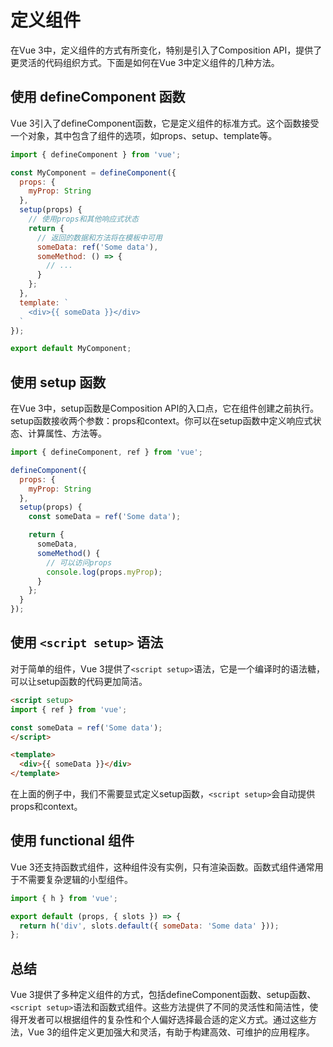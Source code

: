 # 定义组件

在Vue 3中，定义组件的方式有所变化，特别是引入了Composition API，提供了更灵活的代码组织方式。下面是如何在Vue 3中定义组件的几种方法。

## 使用 defineComponent 函数

Vue 3引入了defineComponent函数，它是定义组件的标准方式。这个函数接受一个对象，其中包含了组件的选项，如props、setup、template等。

```javascript
import { defineComponent } from 'vue';

const MyComponent = defineComponent({
  props: {
    myProp: String
  },
  setup(props) {
    // 使用props和其他响应式状态
    return {
      // 返回的数据和方法将在模板中可用
      someData: ref('Some data'),
      someMethod: () => {
        // ...
      }
    };
  },
  template: `
    <div>{{ someData }}</div>
  `
});

export default MyComponent;
```

## 使用 setup 函数

在Vue 3中，setup函数是Composition API的入口点，它在组件创建之前执行。setup函数接收两个参数：props和context。你可以在setup函数中定义响应式状态、计算属性、方法等。

```javascript
import { defineComponent, ref } from 'vue';

defineComponent({
  props: {
    myProp: String
  },
  setup(props) {
    const someData = ref('Some data');

    return {
      someData,
      someMethod() {
        // 可以访问props
        console.log(props.myProp);
      }
    };
  }
});
```

## 使用 `<script setup>` 语法

对于简单的组件，Vue 3提供了`<script setup>`语法，它是一个编译时的语法糖，可以让setup函数的代码更加简洁。

```html
<script setup>
import { ref } from 'vue';

const someData = ref('Some data');
</script>

<template>
  <div>{{ someData }}</div>
</template>
```

在上面的例子中，我们不需要显式定义setup函数，`<script setup>`会自动提供props和context。

## 使用 functional 组件

Vue 3还支持函数式组件，这种组件没有实例，只有渲染函数。函数式组件通常用于不需要复杂逻辑的小型组件。

```javascript
import { h } from 'vue';

export default (props, { slots }) => {
  return h('div', slots.default({ someData: 'Some data' }));
};
```

## 总结

Vue 3提供了多种定义组件的方式，包括defineComponent函数、setup函数、`<script setup>`语法和函数式组件。这些方法提供了不同的灵活性和简洁性，使得开发者可以根据组件的复杂性和个人偏好选择最合适的定义方式。通过这些方法，Vue 3的组件定义更加强大和灵活，有助于构建高效、可维护的应用程序。
